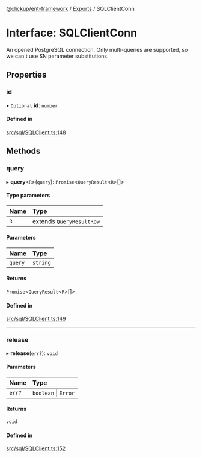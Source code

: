 [@clickup/ent-framework](../README.md) / [Exports](../modules.md) / SQLClientConn

# Interface: SQLClientConn

An opened PostgreSQL connection. Only multi-queries are supported, so we
can't use $N parameter substitutions.

## Properties

### id

• `Optional` **id**: `number`

#### Defined in

[src/sql/SQLClient.ts:148](https://github.com/clickup/ent-framework/blob/master/src/sql/SQLClient.ts#L148)

## Methods

### query

▸ **query**<`R`\>(`query`): `Promise`<`QueryResult`<`R`\>[]\>

#### Type parameters

| Name | Type |
| :------ | :------ |
| `R` | extends `QueryResultRow` |

#### Parameters

| Name | Type |
| :------ | :------ |
| `query` | `string` |

#### Returns

`Promise`<`QueryResult`<`R`\>[]\>

#### Defined in

[src/sql/SQLClient.ts:149](https://github.com/clickup/ent-framework/blob/master/src/sql/SQLClient.ts#L149)

___

### release

▸ **release**(`err?`): `void`

#### Parameters

| Name | Type |
| :------ | :------ |
| `err?` | `boolean` \| `Error` |

#### Returns

`void`

#### Defined in

[src/sql/SQLClient.ts:152](https://github.com/clickup/ent-framework/blob/master/src/sql/SQLClient.ts#L152)
